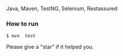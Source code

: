 Java, Maven, TestNG, Selenium, Restassured
### How to run
```
$ mvn  test
```
Please give a "star" if it helped you.